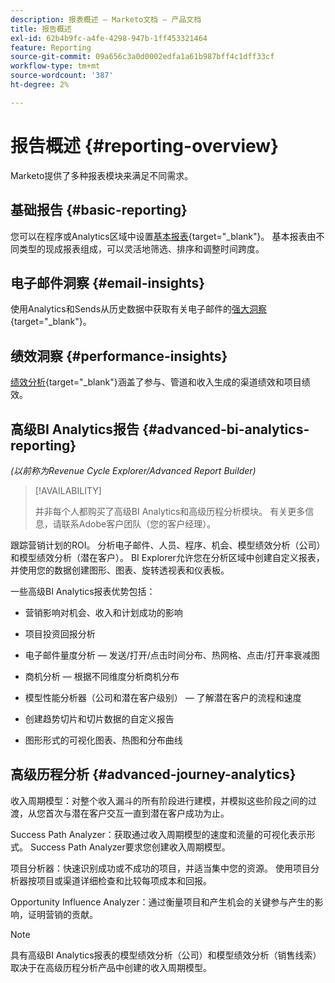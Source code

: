 ```yaml
---
description: 报表概述 — Marketo文档 — 产品文档
title: 报告概述
exl-id: 62b4b9fc-a4fe-4298-947b-1ff453321464
feature: Reporting
source-git-commit: 09a656c3a0d0002edfa1a61b987bff4c1dff33cf
workflow-type: tm+mt
source-wordcount: '387'
ht-degree: 2%

---
```


# 报告概述 {#reporting-overview}

Marketo提供了多种报表模块来满足不同需求。

## 基础报告  {#basic-reporting}

您可以在程序或Analytics区域中设置[基本报表](/help/marketo/product-docs/reporting/basic-reporting/report-types/report-type-overview.md){target="_blank"}。 基本报表由不同类型的现成报表组成，可以灵活地筛选、排序和调整时间跨度。

## 电子邮件洞察 {#email-insights}

使用Analytics和Sends从历史数据中获取有关电子邮件的[强大洞察](/help/marketo/product-docs/reporting/email-insights/email-insights-overview.md){target="_blank"}。

## 绩效洞察 {#performance-insights}

[绩效分析](/help/marketo/product-docs/reporting/performance-insights/performance-insights-overview.md){target="_blank"}涵盖了参与、管道和收入生成的渠道绩效和项目绩效。

## 高级BI Analytics报告 {#advanced-bi-analytics-reporting}

_(以前称为Revenue Cycle Explorer/Advanced Report Builder)_

>[!AVAILABILITY]
>
>并非每个人都购买了高级BI Analytics和高级历程分析模块。 有关更多信息，请联系Adobe客户团队（您的客户经理）。

跟踪营销计划的ROI。 分析电子邮件、人员、程序、机会、模型绩效分析（公司）和模型绩效分析（潜在客户）。 BI Explorer允许您在分析区域中创建自定义报表，并使用您的数据创建图形、图表、旋转透视表和仪表板。

一些高级BI Analytics报表优势包括：

* 营销影响对机会、收入和计划成功的影响

* 项目投资回报分析

* 电子邮件量度分析 — 发送/打开/点击时间分布、热网格、点击/打开率衰减图

* 商机分析 — 根据不同维度分析商机分布

* 模型性能分析器（公司和潜在客户级别） — 了解潜在客户的流程和速度

* 创建趋势切片和切片数据的自定义报告

* 图形形式的可视化图表、热图和分布曲线

## 高级历程分析 {#advanced-journey-analytics}

收入周期模型：对整个收入漏斗的所有阶段进行建模，并模拟这些阶段之间的过渡，从您首次与潜在客户交互一直到潜在客户成功为止。

Success Path Analyzer：获取通过收入周期模型的速度和流量的可视化表示形式。 Success Path Analyzer要求您创建收入周期模型。

项目分析器：快速识别成功或不成功的项目，并适当集中您的资源。 使用项目分析器按项目或渠道详细检查和比较每项成本和回报。

Opportunity Influence Analyzer：通过衡量项目和产生机会的关键参与产生的影响，证明营销的贡献。

>[!NOTE]
>
>具有高级BI Analytics报表的模型绩效分析（公司）和模型绩效分析（销售线索）取决于在高级历程分析产品中创建的收入周期模型。
